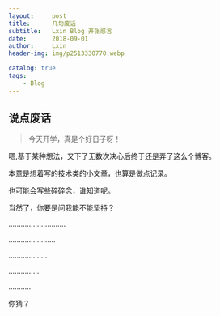 ```yaml
---
layout:     post
title:      几句废话
subtitle:   Lxin Blog 开张感言
date:       2018-09-01
author:     Lxin
header-img: img/p2513330770.webp

catalog: true
tags:
    - Blog
---
```


## 说点废话


> 今天开学，真是个好日子呀！


嗯,基于某种想法，又下了无数次决心后终于还是弄了这么个博客。

本意是想着写的技术类的小文章，也算是做点记录。

也可能会写些碎碎念，谁知道呢。

当然了，你要是问我能不能坚持？

............................

.......................

...................

...............

...........

你猜？

